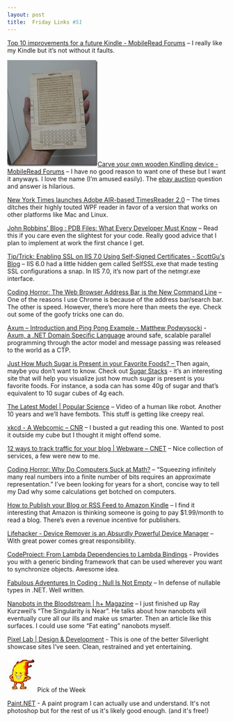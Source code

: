 ```yaml
---
layout: post
title:  Friday Links #51
---
```

[Top 10 improvements for a future Kindle - MobileRead Forums](http://www.mobileread.com/forums/showthread.php?t=46449) – I really like my Kindle but it’s not without it faults. 

![kindling10](/cdn/images/blog/FridayLinks51_12C3B/kindling10.jpg)[Carve your own wooden Kindling device - MobileRead Forums](http://www.mobileread.com/forums/showthread.php?t=46855) – I have no good reason to want one of these but I want it anyways. I love the name (I’m amused easily). The [ebay auction](http://cgi.ebay.com/ws/eBayISAPI.dll?ViewItem&item=170331750580) question and answer is hilarious.

[New York Times launches Adobe AIR-based TimesReader 2.0](http://www.downloadsquad.com/2009/05/11/new-york-times-launches-adobe-air-based-timesreader-2-0/) – The times ditches their highly touted WPF reader in favor of a version that works on other platforms like Mac and Linux.

[John Robbins' Blog : PDB Files: What Every Developer Must Know](http://www.wintellect.com/CS/blogs/jrobbins/archive/2009/05/11/pdb-files-what-every-developer-must-know.aspx) – Read this if you care even the slightest for your code. Really good advice that I plan to implement at work the first chance I get.

[Tip/Trick: Enabling SSL on IIS 7.0 Using Self-Signed Certificates - ScottGu's Blog](http://weblogs.asp.net/scottgu/archive/2007/04/06/tip-trick-enabling-ssl-on-iis7-using-self-signed-certificates.aspx) – IIS 6.0 had a little hidden gem called SelfSSL.exe that made testing SSL configurations a snap. In IIS 7.0, it’s now part of the netmgr.exe interface.

[Coding Horror: The Web Browser Address Bar is the New Command Line](http://www.codinghorror.com/blog/archives/001265.html) – One of the reasons I use Chrome is because of the address bar/search bar. The other is speed. However, there’s more here than meets the eye. Check out some of the goofy tricks one can do.

[Axum – Introduction and Ping Pong Example - Matthew Podwysocki](http://codebetter.com/blogs/matthew.podwysocki/archive/2009/05/12/axum-introduction-and-ping-pong-example.aspx) - [Axum, a .NET Domain Specific Language](http://msdn.microsoft.com/en-us/devlabs/dd795202.aspx) around safe, scalable parallel programming through the actor model and message passing was released to the world as a CTP.

[Just How Much Sugar is Present in your Favorite Foods? – ](http://www.labnol.org/home/health/sugar-content-in-foods/8501/)Then again, maybe you don’t want to know. Check out [Sugar Stacks](http://www.sugarstacks.com/) - it’s an interesting site that will help you visualize just how much sugar is present is you favorite foods. For instance, a soda can has some 40g of sugar and that’s equivalent to 10 sugar cubes of 4g each.

[The Latest Model | Popular Science](http://www.popsci.com/scitech/article/2009-05/latest-model) – Video of a human like robot. Another 10 years and we’ll have fembots. This stuff is getting like creepy real.

[xkcd - A Webcomic – CNR](http://xkcd.com/583/) – I busted a gut reading this one. Wanted to post it outside my cube but I thought it might offend some.

[12 ways to track traffic for your blog | Webware – CNET](http://news.cnet.com/8301-17939_109-10239540-2.html?part=rss&subj=news&tag=2547-1_3-0-5) – Nice collection of services, a few were new to me.

[Coding Horror: Why Do Computers Suck at Math?](http://www.codinghorror.com/blog/archives/001266.html) – “Squeezing infinitely many real numbers into a finite number of bits requires an approximate representation.” I’ve been looking for years for a short, concise way to tell my Dad why some calculations get botched on computers.

[How to Publish your Blog or RSS Feed to Amazon Kindle](http://www.labnol.org/internet/blogging/publish-blog-on-amazon-kindle/8544/) – I find it interesting that Amazon is thinking someone is going to pay $1.99/month to read a blog. There’s even a revenue incentive for publishers.

[Lifehacker - Device Remover is an Absurdly Powerful Device Manager](http://lifehacker.com/5254403/device-remover-is-an-absurdly-powerful-device-manager) – With great power comes great responsibility.

[CodeProject: From Lambda Dependencies to Lambda Bindings](http://www.codeproject.com/Articles/36450/From-Lambda-Dependencies-to-Lambda-Bindings.aspx) - Provides you with a generic binding framework that can be used wherever you want to synchronize objects. Awesome idea.

[Fabulous Adventures In Coding : Null Is Not Empty](http://blogs.msdn.com/ericlippert/archive/2009/05/14/null-is-not-empty.aspx) – In defense of nullable types in .NET. Well written.

[Nanobots in the Bloodstream | h+ Magazine](http://hplusmagazine.com/articles/nano/nanobots-bloodstream) – I just finished up Ray Kurzweil’s “The Singularity is Near”. He talks about how nanobots will eventually cure all our ills and make us smarter. Then an article like this surfaces. I could use some “Fat eating” nanobots myself.

[Pixel Lab | Design & Development](http://pixellab.cc/#Home) - This is one of the better Silverlight showcase sites I’ve seen. Clean, restrained and yet entertaining.

![](/cdn/images/blog/FridayLinks49_12B63/images.jpg) Pick of the Week

[Paint.NET](http://www.getpaint.net/) - A paint program I can actually use and understand. It's not photoshop but for the rest of us it's likely good enough. (and it's free!)

